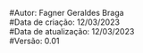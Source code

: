 #Autor: Fagner Geraldes Braga  
#Data de criação: 12/03/2023  
#Data de atualização: 12/03/2023  
#Versão: 0.01  

